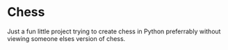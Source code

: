 # Chess
Just a fun little project trying to create chess in Python preferrably without viewing someone elses version of chess.

